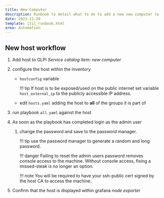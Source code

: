 ```yaml
---
title: New Computer
description: Runbook to detail what to do to add a new new computer to GLPI
date: 2023-11-20
template: itil_runbook.html
area: Automation
---
```



## New host workflow

1. Add host to GLPI _Service catalog item: new computer_

1. configure the host within the inventory

    - `hostconfig` variable

        !!! tip
            If host is to be exposed/used on the public internet set variable `host_external_ip` to the publicly accessible IP address.

    - edit `hosts.yaml` adding the host to **all** of the groups it is part of

1. run playbook `all.yaml` against the host

1. As soon as the playbook has completed login as the admin user

    1. change the password and save to the password manager.

        !!! tip
            use the password manager to generate a random and long password.

        !!! danger
            Failing to reset the admin users password removes console access to the machine. Without console access, fixing a missed-steak is no longer an option.

        !!! note
            You will be required to have your ssh-public cert signed by the host CA to access the machine.

1. Confirm that the host is displayed within grafana _node exporter_

